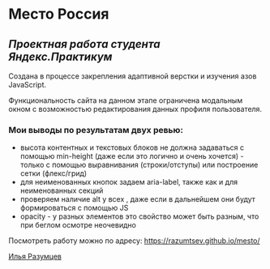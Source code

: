 # Место Россия

## _Проектная работа студента Яндекс.Практикум_

Создана в процессе закрепления адаптивной верстки и изучения азов JavaScript.

Функциональность сайта на данном этапе ограничена модальным окном с возможностью редактирования данных профиля пользователя.

### Мои выводы по результатам двух ревью:
* высота контентных и текстовых блоков не должна задаваться с помощью min-height (даже если это логично и очень хочется) - только с помощью выравнивания (строки/отступы) или построение сетки (флекс/грид)
* для неименованных кнопок задаем aria-label, также как и для неименованных секций
* проверяем наличие alt у всех <img>, даже если в дальнейшем они будут формироваться с помощью JS
* opacity - у разных элементов это свойство может быть разным, что при беглом осмотре неочевидно

Посмотреть работу можно по адресу: https://razumtsev.github.io/mesto/

[Илья Разумцев](mailto:razumtsev.il@yandex.ru)
